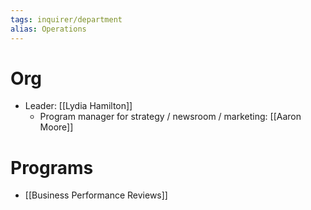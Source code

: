 ```yaml
---
tags: inquirer/department
alias: Operations
---
```


# Org
- Leader: [[Lydia Hamilton]]
	- Program manager for strategy / newsroom / marketing: [[Aaron Moore]]
# Programs
- [[Business Performance Reviews]]